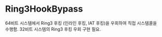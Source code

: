 # Ring3HookBypass
64비트 시스템에서 Ring3 후킹 (인라인 후킹, IAT 후킹)을 우회하여 직접 시스템콜을 수행함.
32비트 시스템의 Ring3 후킹 우회 구현 필요.
